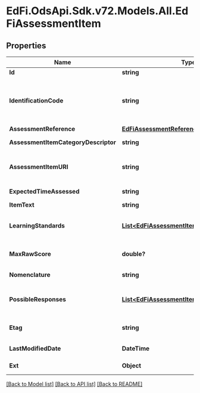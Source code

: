 # EdFi.OdsApi.Sdk.v72.Models.All.EdFiAssessmentItem

## Properties

Name | Type | Description | Notes
------------ | ------------- | ------------- | -------------
**Id** | **string** |  | [optional] 
**IdentificationCode** | **string** | A unique number or alphanumeric code assigned to a space, room, site, building, individual, organization, program, or institution by a school, school system, state, or other agency or entity. | 
**AssessmentReference** | [**EdFiAssessmentReference**](EdFiAssessmentReference.md) |  | 
**AssessmentItemCategoryDescriptor** | **string** | Category or type of the assessment item. | [optional] 
**AssessmentItemURI** | **string** | The URI (typical a URL) pointing to the entry in an assessment item bank, which describes this content item. | [optional] 
**ExpectedTimeAssessed** | **string** | The duration of time allotted for the assessment item. | [optional] 
**ItemText** | **string** | The text of the item. | [optional] 
**LearningStandards** | [**List&lt;EdFiAssessmentItemLearningStandard&gt;**](EdFiAssessmentItemLearningStandard.md) | An unordered collection of assessmentItemLearningStandards. Learning standard tested by this item. | [optional] 
**MaxRawScore** | **double?** | The maximum raw score achievable across all assessment items that are correct and scored at the maximum. | [optional] 
**Nomenclature** | **string** | Reflects the specific nomenclature used for assessment item. | [optional] 
**PossibleResponses** | [**List&lt;EdFiAssessmentItemPossibleResponse&gt;**](EdFiAssessmentItemPossibleResponse.md) | An unordered collection of assessmentItemPossibleResponses. A possible response to an assessment item. | [optional] 
**Etag** | **string** | A unique system-generated value that identifies the version of the resource. | [optional] 
**LastModifiedDate** | **DateTime** | The date and time the resource was last modified. | [optional] 
**Ext** | **Object** | Extensions to the AssessmentItem entity. | [optional] 

[[Back to Model list]](../README.md#documentation-for-models) [[Back to API list]](../README.md#documentation-for-api-endpoints) [[Back to README]](../README.md)

